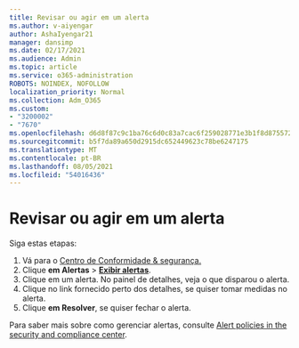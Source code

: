 ```yaml
---
title: Revisar ou agir em um alerta
ms.author: v-aiyengar
author: AshaIyengar21
manager: dansimp
ms.date: 02/17/2021
ms.audience: Admin
ms.topic: article
ms.service: o365-administration
ROBOTS: NOINDEX, NOFOLLOW
localization_priority: Normal
ms.collection: Adm_O365
ms.custom:
- "3200002"
- "7670"
ms.openlocfilehash: d6d8f87c9c1ba76c6d0c83a7cac6f259028771e3b1f8d8755729381f79f5b342
ms.sourcegitcommit: b5f7da89a650d2915dc652449623c78be6247175
ms.translationtype: MT
ms.contentlocale: pt-BR
ms.lasthandoff: 08/05/2021
ms.locfileid: "54016436"
---
```

# <a name="review-or-act-on-an-alert"></a>Revisar ou agir em um alerta

Siga estas etapas:

1. Vá para o [Centro de Conformidade & segurança.](https://go.microsoft.com/fwlink/p/?linkid=2077143)
1. Clique **em Alertas**  >  **[Exibir alertas](https://go.microsoft.com/fwlink/?linkid=2103301)**.
1. Clique em um alerta. No painel de detalhes, veja o que disparou o alerta.
1. Clique no link fornecido perto dos detalhes, se quiser tomar medidas no alerta.
1. Clique **em Resolver**, se quiser fechar o alerta.

Para saber mais sobre como gerenciar alertas, consulte [Alert policies in the security and compliance center](https://go.microsoft.com/fwlink/?linkid=2103211).

